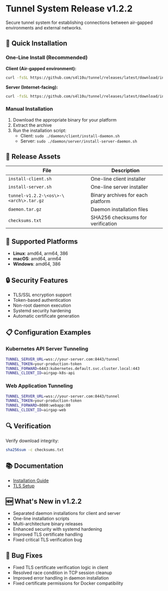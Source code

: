 # Tunnel System Release v1.2.2

Secure tunnel system for establishing connections between air-gapped environments and external networks.

## 🚀 Quick Installation

### One-Line Install (Recommended)

**Client (Air-gapped environment):**
```bash
curl -fsSL https://github.com/s4l10u/tunnel/releases/latest/download/install-client.sh | sudo bash
```

**Server (Internet-facing):**
```bash
curl -fsSL https://github.com/s4l10u/tunnel/releases/latest/download/install-server.sh | sudo bash
```

### Manual Installation

1. Download the appropriate binary for your platform
2. Extract the archive
3. Run the installation script:
   - Client: `sudo ./daemon/client/install-daemon.sh`
   - Server: `sudo ./daemon/server/install-server-daemon.sh`

## 📁 Release Assets

| File | Description |
|------|-------------|
| `install-client.sh` | One-line client installer |
| `install-server.sh` | One-line server installer |
| `tunnel-v1.2.2-\<os\>-\<arch\>.tar.gz` | Binary archives for each platform |
| `daemon.tar.gz` | Daemon installation files |
| `checksums.txt` | SHA256 checksums for verification |

## 🔧 Supported Platforms

- **Linux**: amd64, arm64, 386
- **macOS**: amd64, arm64  
- **Windows**: amd64, 386

## 🔒 Security Features

- TLS/SSL encryption support
- Token-based authentication
- Non-root daemon execution
- Systemd security hardening
- Automatic certificate generation

## 📋 Configuration Examples

### Kubernetes API Server Tunneling
```bash
TUNNEL_SERVER_URL=wss://your-server.com:8443/tunnel
TUNNEL_TOKEN=your-production-token
TUNNEL_FORWARD=6443:kubernetes.default.svc.cluster.local:443
TUNNEL_CLIENT_ID=airgap-k8s-api
```

### Web Application Tunneling
```bash
TUNNEL_SERVER_URL=wss://your-server.com:8443/tunnel
TUNNEL_TOKEN=your-production-token
TUNNEL_FORWARD=8080:webapp:80
TUNNEL_CLIENT_ID=airgap-web
```

## 🔍 Verification

Verify download integrity:
```bash
sha256sum -c checksums.txt
```

## 📚 Documentation

- [Installation Guide](README.md)
- [TLS Setup](TLS-SETUP.md)

## 🆕 What's New in v1.2.2

- Separated daemon installations for client and server
- One-line installation scripts
- Multi-architecture binary releases
- Enhanced security with systemd hardening
- Improved TLS certificate handling
- Fixed critical TLS verification bug

## 🐛 Bug Fixes

- Fixed TLS certificate verification logic in client
- Resolved race condition in TCP session cleanup
- Improved error handling in daemon installation
- Fixed certificate permissions for Docker compatibility
